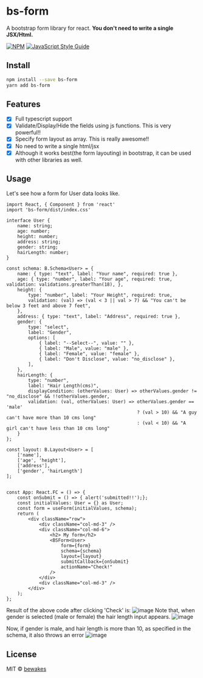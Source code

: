 # bs-form

A bootstrap form library for react. **You don't need to write a single JSX/Html.**

[![NPM](https://img.shields.io/npm/v/bs-form.svg)](https://www.npmjs.com/package/bs-form) [![JavaScript Style Guide](https://img.shields.io/badge/code_style-standard-brightgreen.svg)](https://standardjs.com)

## Install

```bash
npm install --save bs-form
yarn add bs-form
```

## Features
- [x] Full typescript support
- [x] Validate/Display/Hide the fields using js functions. This is very powerful!!
- [x] Specify form layout as array. This is really awesome!!
- [x] No need to write a single html/jsx
- [x] Although it works best(the form layouting) in bootstrap, it can be used with other libraries as well.

## Usage
Let's see how a form for User data looks like.
```tsx
import React, { Component } from 'react'
import 'bs-form/dist/index.css'

interface User {
    name: string;
    age: number;
    height: number;
    address: string;
    gender: string;
    hairLength: number;
}

const schema: B.Schema<User> = {
    name: { type: "text", label: "Your name", required: true },
    age: { type: "number", label: "Your age", required: true, validation: validations.greaterThan(18), },
    height: {
        type: "number", label: "Your Height", required: true,
        validation: (val) => (val < 3 || val > 7) && "You can't be below 3 feet and above 7 feet",
    },
    address: { type: "text", label: "Address", required: true },
    gender: {
        type: "select",
        label: "Gender",
        options: [
            { label: "--Select--", value: "" },
            { label: "Male", value: "male" },
            { label: "Female", value: "female" },
            { label: "Don't Disclose", value: "no_disclose" },
        ],
    },
    hairLength: {
        type: "number",
        label: "Hair Length(cms)",
        displayCondition: (otherValues: User) => otherValues.gender != "no_disclose" && !!otherValues.gender,
        validation: (val, otherValues: User) => otherValues.gender == 'male'
                                                ? (val > 10) && "A guy can't have more than 10 cms long"
                                                : (val < 10) && "A girl can't have less than 10 cms long"
    }
};

const layout: B.Layout<User> = [
    ['name'],
    ['age', 'height'],
    ['address'],
    ['gender', 'hairLength']
];


const App: React.FC = () => {
    const onSubmit = () => { alert('submitted!!');};
    const initialValues: User = {} as User;
    const form = useForm(initialValues, schema);
    return (
        <div className="row">
            <div className="col-md-3" />
            <div className="col-md-6">
                <h2> My form</h2>
                <BSForm<User>
                    form={form}
                    schema={schema}
                    layout={layout}
                    submitCallback={onSubmit}
                    actionName="Check!"
                />
            </div>
            <div className="col-md-3" />
        </div>
    );
};

```
Result of the above code after clicking 'Check' is:
![image](https://user-images.githubusercontent.com/5417640/121902641-3aee4d00-cd47-11eb-8f2e-96b23a3554c2.png)
Note that, when gender is selected (male or female) the hair length input appears.
![image](https://user-images.githubusercontent.com/5417640/121902903-7ab53480-cd47-11eb-85b2-5aa36256e361.png)

Now, if gender is male, and hair length is more than 10, as specified in the schema, it also throws an error
![image](https://user-images.githubusercontent.com/5417640/121903005-93254f00-cd47-11eb-8a73-655cb7152de7.png)

## License

MIT © [bewakes](https://github.com/bewakes)
